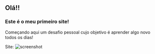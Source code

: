 ## Olá!!
### Este é o meu primeiro site!
Começando aqui um desafio pessoal cujo objetivo é aprender algo novo todos os dias!

Site:
![screenshot](https://lh3.googleusercontent.com/pw/ACtC-3cOw_7HxW0LSd8PkBwtZ1JyUdb7E-gGcihDSKyJ1Jd1Pm-ps8txUC8XIpqASNpdkD4dAgzyO_ikrlxVrcC3dxfhRyh6TDePclURHRjGxPB8nT244-4FRT_mjvYfPL3DhlcXtgySsFCyDNYQEVZNRwDW=w670-h821-no?authuser=0)